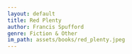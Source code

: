 ```yaml
---
layout: default
title: Red Plenty
author: Francis Spufford
genre: Fiction & Other
im_path: assets/books/red_plenty.jpeg
---
```


